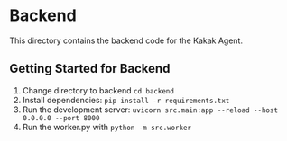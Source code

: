 # Backend

This directory contains the backend code for the Kakak Agent.

## Getting Started for Backend

1.  Change directory to backend `cd backend`
2.  Install dependencies: `pip install -r requirements.txt`
3.  Run the development server: `uvicorn src.main:app --reload --host 0.0.0.0 --port 8000`
4.  Run the worker.py with `python -m src.worker`
